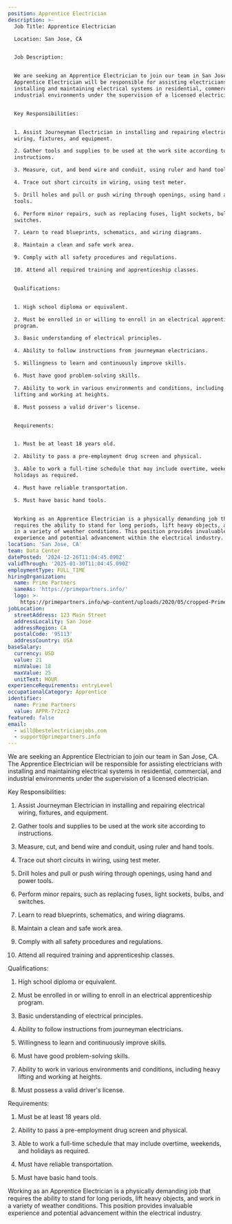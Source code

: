 ```yaml
---
position: Apprentice Electrician
description: >-
  Job Title: Apprentice Electrician

  Location: San Jose, CA


  Job Description:


  We are seeking an Apprentice Electrician to join our team in San Jose, CA. The
  Apprentice Electrician will be responsible for assisting electricians with
  installing and maintaining electrical systems in residential, commercial, and
  industrial environments under the supervision of a licensed electrician.


  Key Responsibilities:


  1. Assist Journeyman Electrician in installing and repairing electrical
  wiring, fixtures, and equipment.

  2. Gather tools and supplies to be used at the work site according to
  instructions.

  3. Measure, cut, and bend wire and conduit, using ruler and hand tools.

  4. Trace out short circuits in wiring, using test meter.

  5. Drill holes and pull or push wiring through openings, using hand and power
  tools.

  6. Perform minor repairs, such as replacing fuses, light sockets, bulbs, and
  switches.

  7. Learn to read blueprints, schematics, and wiring diagrams.

  8. Maintain a clean and safe work area.

  9. Comply with all safety procedures and regulations.

  10. Attend all required training and apprenticeship classes.


  Qualifications:


  1. High school diploma or equivalent.

  2. Must be enrolled in or willing to enroll in an electrical apprenticeship
  program.

  3. Basic understanding of electrical principles.

  4. Ability to follow instructions from journeyman electricians.

  5. Willingness to learn and continuously improve skills.

  6. Must have good problem-solving skills.

  7. Ability to work in various environments and conditions, including heavy
  lifting and working at heights.

  8. Must possess a valid driver's license.


  Requirements:


  1. Must be at least 18 years old.

  2. Ability to pass a pre-employment drug screen and physical.

  3. Able to work a full-time schedule that may include overtime, weekends, and
  holidays as required.

  4. Must have reliable transportation.

  5. Must have basic hand tools.


  Working as an Apprentice Electrician is a physically demanding job that
  requires the ability to stand for long periods, lift heavy objects, and work
  in a variety of weather conditions. This position provides invaluable
  experience and potential advancement within the electrical industry.
location: 'San Jose, CA'
team: Data Center
datePosted: '2024-12-26T11:04:45.090Z'
validThrough: '2025-01-30T11:04:45.090Z'
employmentType: FULL_TIME
hiringOrganization:
  name: Prime Partners
  sameAs: 'https://primepartners.info/'
  logo: >-
    https://primepartners.info/wp-content/uploads/2020/05/cropped-Prime-Partners-Logo-NO-BG-1-1.png
jobLocation:
  streetAddress: 123 Main Street
  addressLocality: San Jose
  addressRegion: CA
  postalCode: '95113'
  addressCountry: USA
baseSalary:
  currency: USD
  value: 21
  minValue: 18
  maxValue: 25
  unitText: HOUR
experienceRequirements: entryLevel
occupationalCategory: Apprentice
identifier:
  name: Prime Partners
  value: APPR-7r2zc2
featured: false
email:
  - will@bestelectricianjobs.com
  - support@primepartners.info
---
```


 We are seeking an Apprentice Electrician to join our team in San Jose, CA. The
  Apprentice Electrician will be responsible for assisting electricians with
  installing and maintaining electrical systems in residential, commercial, and
  industrial environments under the supervision of a licensed electrician.


  Key Responsibilities:


  1. Assist Journeyman Electrician in installing and repairing electrical
  wiring, fixtures, and equipment.

  2. Gather tools and supplies to be used at the work site according to
  instructions.

  3. Measure, cut, and bend wire and conduit, using ruler and hand tools.

  4. Trace out short circuits in wiring, using test meter.

  5. Drill holes and pull or push wiring through openings, using hand and power
  tools.

  6. Perform minor repairs, such as replacing fuses, light sockets, bulbs, and
  switches.

  7. Learn to read blueprints, schematics, and wiring diagrams.

  8. Maintain a clean and safe work area.

  9. Comply with all safety procedures and regulations.

  10. Attend all required training and apprenticeship classes.


  Qualifications:


  1. High school diploma or equivalent.

  2. Must be enrolled in or willing to enroll in an electrical apprenticeship
  program.

  3. Basic understanding of electrical principles.

  4. Ability to follow instructions from journeyman electricians.

  5. Willingness to learn and continuously improve skills.

  6. Must have good problem-solving skills.

  7. Ability to work in various environments and conditions, including heavy
  lifting and working at heights.

  8. Must possess a valid driver's license.


  Requirements:


  1. Must be at least 18 years old.

  2. Ability to pass a pre-employment drug screen and physical.

  3. Able to work a full-time schedule that may include overtime, weekends, and
  holidays as required.

  4. Must have reliable transportation.

  5. Must have basic hand tools.


  Working as an Apprentice Electrician is a physically demanding job that
  requires the ability to stand for long periods, lift heavy objects, and work
  in a variety of weather conditions. This position provides invaluable
  experience and potential advancement within the electrical industry.
